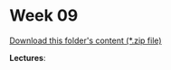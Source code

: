 # Week 09

[Download this folder's content (*.zip file)](https://github.com/braedynl/CSE232/raw/master/.assets/downloads/week09.zip)

**Lectures**: 
